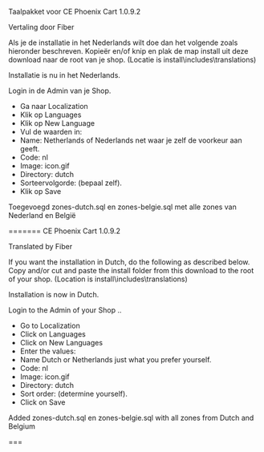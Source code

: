 Taalpakket voor CE Phoenix Cart 1.0.9.2

Vertaling door Fiber

Als je de installatie in het Nederlands wilt doe dan het volgende zoals hieronder beschreven.
Kopieër en/of knip en plak de map install uit deze download naar de root van je shop.
(Locatie is install\includes\translations\)
 
Installatie is nu in het Nederlands.

Login in de Admin van je Shop.

- Ga naar Localization 
- Klik op Languages
- Klik op New Language
- Vul de waarden in:
-  Name: Netherlands of Nederlands net waar je zelf de voorkeur aan geeft.
-  Code: nl
-  Image: icon.gif
-  Directory: dutch
-  Sorteervolgorde: (bepaal zelf).
-  Klik op Save


Toegevoegd zones-dutch.sql en zones-belgie.sql met alle zones van Nederland en België

=======
CE Phoenix Cart 1.0.9.2

Translated by Fiber

If you want the installation in Dutch, do the following as described below.
Copy and/or cut and paste the install folder from this download to the root of your shop.
(Location is install\includes\translations\)

Installation is now in Dutch.

Login to the Admin of your Shop ..

- Go to Localization
- Click on Languages
- Click on  New Languages
- Enter the values:
-  Name Dutch or Netherlands just what you prefer yourself.
-  Code: nl
-  Image: icon.gif
-  Directory: dutch
-  Sort order: (determine yourself).
-  Click on Save

Added zones-dutch.sql en zones-belgie.sql with all zones from Dutch and Belgium

===

